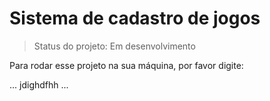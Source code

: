 <h1>Sistema de cadastro de jogos</h1>

> Status do projeto: Em desenvolvimento

Para rodar esse projeto na sua máquina, por favor digite:

...
jdighdfhh
...
